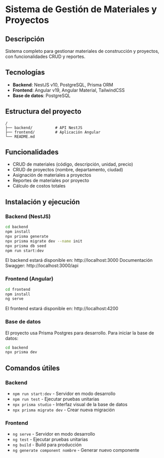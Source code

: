 # Sistema de Gestión de Materiales y Proyectos

## Descripción
Sistema completo para gestionar materiales de construcción y proyectos, con funcionalidades CRUD y reportes.

## Tecnologías
- **Backend**: NestJS v10, PostgreSQL, Prisma ORM
- **Frontend**: Angular v19, Angular Material, TailwindCSS
- **Base de datos**: PostgreSQL

## Estructura del proyecto
```
/
├── backend/          # API NestJS
├── frontend/         # Aplicación Angular
└── README.md
```

## Funcionalidades
- CRUD de materiales (código, descripción, unidad, precio)
- CRUD de proyectos (nombre, departamento, ciudad)
- Asignación de materiales a proyectos
- Reportes de materiales por proyecto
- Cálculo de costos totales

## Instalación y ejecución

### Backend (NestJS)
```bash
cd backend
npm install
npx prisma generate
npx prisma migrate dev --name init
npx prisma db seed
npm run start:dev
```
El backend estará disponible en: http://localhost:3000
Documentación Swagger: http://localhost:3000/api

### Frontend (Angular)
```bash
cd frontend
npm install
ng serve
```
El frontend estará disponible en: http://localhost:4200

### Base de datos
El proyecto usa Prisma Postgres para desarrollo. Para iniciar la base de datos:
```bash
cd backend
npx prisma dev
```

## Comandos útiles

### Backend
- `npm run start:dev` - Servidor en modo desarrollo
- `npm run test` - Ejecutar pruebas unitarias
- `npx prisma studio` - Interfaz visual de la base de datos
- `npx prisma migrate dev` - Crear nueva migración

### Frontend  
- `ng serve` - Servidor en modo desarrollo
- `ng test` - Ejecutar pruebas unitarias
- `ng build` - Build para producción
- `ng generate component nombre` - Generar nuevo componente